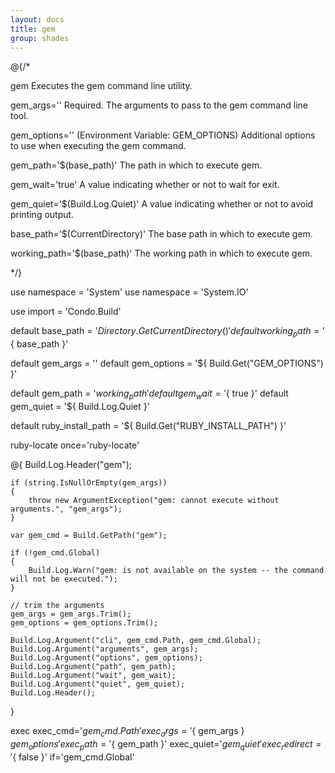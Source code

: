 ```yaml
---
layout: docs
title: gem
group: shades
---
```


@{/*

gem
    Executes the gem command line utility.

gem_args=''
    Required. The arguments to pass to the gem command line tool.

gem_options='' (Environment Variable: GEM_OPTIONS)
    Additional options to use when executing the gem command.

gem_path='$(base_path)'
    The path in which to execute gem.

gem_wait='true'
    A value indicating whether or not to wait for exit.

gem_quiet='$(Build.Log.Quiet)'
    A value indicating whether or not to avoid printing output.

base_path='$(CurrentDirectory)'
    The base path in which to execute gem.

working_path='$(base_path)'
    The working path in which to execute gem.

*/}

use namespace = 'System'
use namespace = 'System.IO'

use import = 'Condo.Build'

default base_path         = '${ Directory.GetCurrentDirectory() }'
default working_path      = '${ base_path }'

default gem_args          = ''
default gem_options       = '${ Build.Get("GEM_OPTIONS") }'

default gem_path          = '${ working_path }'
default gem_wait          = '${ true }'
default gem_quiet         = '${ Build.Log.Quiet }'

default ruby_install_path = '${ Build.Get("RUBY_INSTALL_PATH") }'

ruby-locate once='ruby-locate'

@{
    Build.Log.Header("gem");

    if (string.IsNullOrEmpty(gem_args))
    {
        throw new ArgumentException("gem: cannot execute without arguments.", "gem_args");
    }

    var gem_cmd = Build.GetPath("gem");

    if (!gem_cmd.Global)
    {
        Build.Log.Warn("gem: is not available on the system -- the command will not be executed.");
    }

    // trim the arguments
    gem_args = gem_args.Trim();
    gem_options = gem_options.Trim();

    Build.Log.Argument("cli", gem_cmd.Path, gem_cmd.Global);
    Build.Log.Argument("arguments", gem_args);
    Build.Log.Argument("options", gem_options);
    Build.Log.Argument("path", gem_path);
    Build.Log.Argument("wait", gem_wait);
    Build.Log.Argument("quiet", gem_quiet);
    Build.Log.Header();
}

exec exec_cmd='${ gem_cmd.Path }' exec_args='${ gem_args } ${ gem_options }' exec_path='${ gem_path }' exec_quiet='${ gem_quiet }' exec_redirect='${ false }' if='gem_cmd.Global'